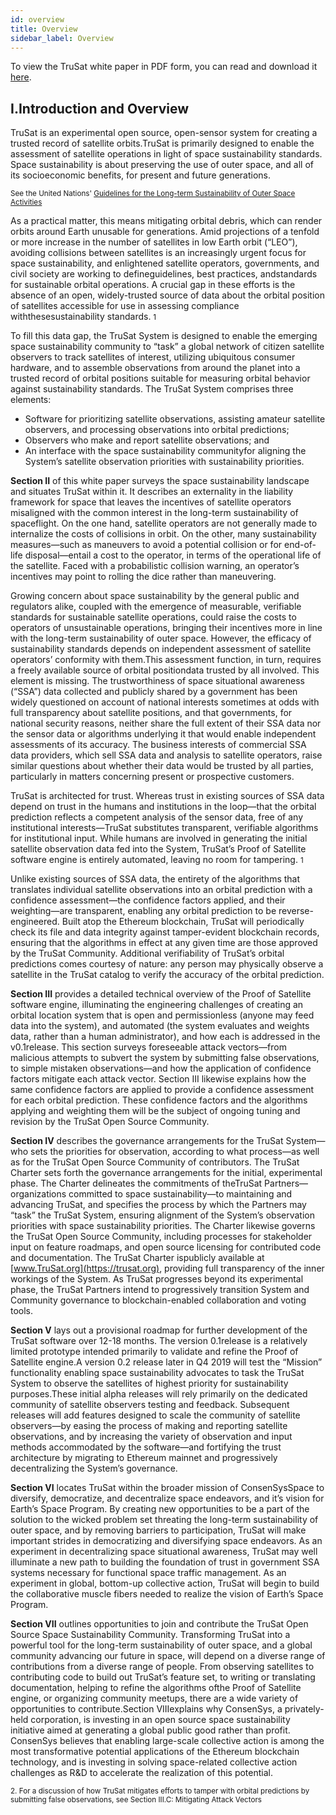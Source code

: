 ```yaml
---
id: overview
title: Overview
sidebar_label: Overview
---
```


To view the TruSat white paper in PDF form, you can read and download it [here](https://trusat-assets.s3.amazonaws.com/TruSat+White+Paper_v3.0.pdf).

## I.Introduction and Overview

TruSat is an experimental open source, open-sensor system for creating a trusted record of satellite orbits.TruSat is primarily designed to enable the assessment of satellite operations in light of space sustainability standards. Space sustainability is about preserving the use of outer space, and all of its socioeconomic benefits, for present and future generations.

<small>See the United Nations' [Guidelines for the Long-term Sustainability of Outer Space Activities](https://www.unoosa.org/res/oosadoc/data/documents/2018/aac_1052018crp/aac_1052018crp_20_0_html/AC105_2018_CRP20E.pdf)</small>

As a practical matter, this means mitigating orbital debris, which can render orbits around Earth unusable for generations. Amid projections of a tenfold or more increase in the number of satellites in low Earth orbit (“LEO”), avoiding collisions between satellites is an increasingly urgent focus for space sustainability, and enlightened satellite operators, governments, and civil society are working to defineguidelines, best practices, andstandards for sustainable orbital operations. A crucial gap in these efforts is the absence of an open, widely-trusted source of data about the orbital position of satellites accessible for use in assessing compliance withthesesustainability standards. <small>1</small>

To fill this data gap, the TruSat System is designed to enable the emerging space sustainability community to “task” a global network of citizen satellite observers to track satellites of interest, utilizing ubiquitous consumer hardware, and to assemble observations from around the planet into a trusted record of orbital positions suitable for measuring orbital behavior against sustainability standards. The TruSat System comprises three elements:

- Software for prioritizing satellite observations, assisting amateur satellite observers, and processing observations into orbital predictions;
- Observers who make and report satellite observations; and
- An interface with the space sustainability communityfor aligning the System’s satellite observation priorities with sustainability priorities.

**Section II** of this white paper surveys the space sustainability landscape and situates TruSat within it. It describes an externality in the liability framework for space that leaves the incentives of satellite operators misaligned with the common interest in the long-term sustainability of spaceflight. On the one hand, satellite operators are not generally made to internalize the costs of collisions in orbit. On the other, many sustainability measures—such as maneuvers to avoid a potential collision or for end-of-life disposal—entail a cost to the operator, in terms of the operational life of the satellite. Faced with a probabilistic collision warning, an operator’s incentives may point to rolling the dice rather than maneuvering.

Growing concern about space sustainability by the general public and regulators alike, coupled with the emergence of measurable, verifiable standards for sustainable satellite operations, could raise the costs to operators of unsustainable operations, bringing their incentives more in line with the long-term sustainability of outer space. However, the efficacy of sustainability standards depends on independent assessment of satellite operators’ conformity with them.This assessment function, in turn, requires a freely available source of orbital positiondata trusted by all involved. This element is missing. The trustworthiness of space situational awareness (“SSA”) data collected and publicly shared by a government has been widely questioned on account of national interests sometimes at odds with full transparency about satellite positions, and that governments, for national security reasons, neither share the full extent of their SSA data nor the sensor data or algorithms underlying it that would enable independent assessments of its accuracy. The business interests of commercial SSA data providers, which sell SSA data and analysis to satellite operators, raise similar questions about whether their data would be trusted by all parties, particularly in matters concerning present or prospective customers.

TruSat is architected for trust. Whereas trust in existing sources of SSA data depend on trust in the humans and institutions in the loop—that the orbital prediction reflects a competent analysis of the sensor data, free of any institutional interests—TruSat substitutes transparent, verifiable algorithms for institutional input. While humans are involved in generating the initial satellite observation data fed into the System, TruSat’s Proof of Satellite software engine is entirely automated, leaving no room for tampering. <small>1</small>

Unlike existing sources of SSA data, the entirety of the algorithms that translates individual satellite observations into an orbital prediction with a confidence assessment—the confidence factors applied, and their weighting—are transparent, enabling any orbital prediction to be reverse-engineered. Built atop the Ethereum blockchain, TruSat will periodically check its file and data integrity against tamper-evident blockchain records, ensuring that the algorithms in effect at any given time are those approved by the TruSat Community. Additional verifiability of TruSat’s orbital predictions comes courtesy of nature: any person may physically observe a satellite in the TruSat catalog to verify the accuracy of the orbital prediction.

**Section III** provides a detailed technical overview of the Proof of Satellite software engine, illuminating the engineering challenges of creating an orbital location system that is open and permissionless (anyone may feed data into the system), and automated (the system evaluates and weights data, rather than a human administrator), and how each is addressed in the v0.1release. This section surveys foreseeable attack vectors—from malicious attempts to subvert the system by submitting false observations, to simple mistaken observations—and how the application of confidence factors mitigate each attack vector. Section III likewise explains how the same confidence factors are applied to provide a confidence assessment for each orbital prediction. These confidence factors and the algorithms applying and weighting them will be the subject of ongoing tuning and revision by the TruSat Open Source Community.

**Section IV** describes the governance arrangements for the TruSat System—who sets the priorities for observation, according to what process—as well as for the TruSat Open Source Community of contributors. The TruSat Charter sets forth the governance arrangements for the initial, experimental phase. The Charter delineates the commitments of theTruSat Partners—organizations committed to space sustainability—to maintaining and advancing TruSat, and specifies the process by which the Partners may “task” the TruSat System, ensuring alignment of the System’s observation priorities with space sustainability priorities. The Charter likewise governs the TruSat Open Source Community, including processes for stakeholder input on feature roadmaps, and open source licensing for contributed code and documentation. The TruSat Charter ispublicly available at [www.TruSat.org](https://trusat.org), providing full transparency of the inner workings of the System. As TruSat progresses beyond its experimental phase, the TruSat Partners intend to progressively transition System and Community governance to blockchain-enabled collaboration and voting tools.

**Section V** lays out a provisional roadmap for further development of the TruSat software over 12-18 months. The version 0.1release is a relatively limited prototype intended primarily to validate and refine the Proof of Satellite engine.A version 0.2 release later in Q4 2019 will test the “Mission” functionality enabling space sustainability advocates to task the TruSat System to observe the satellites of highest priority for sustainability purposes.These initial alpha releases will rely primarily on the dedicated community of satellite observers testing and feedback. Subsequent releases will add features designed to scale the community of satellite observers—by easing the process of making and reporting satellite observations, and by increasing the variety of observation and input methods accommodated by the software—and fortifying the trust architecture by migrating to Ethereum mainnet and progressively decentralizing the System’s governance.

**Section VI** locates TruSat within the broader mission of ConsenSysSpace to diversify, democratize, and decentralize space endeavors, and it’s vision for Earth’s Space Program. By creating new opportunities to be a part of the solution to the wicked problem set threating the long-term sustainability of outer space, and by removing barriers to participation, TruSat will make important strides in democratizing and diversifying space endeavors. As an experiment in decentralizing space situational awareness, TruSat may well illuminate a new path to building the foundation of trust in government SSA systems necessary for functional space traffic management. As an experiment in global, bottom-up collective action, TruSat will begin to build the collaborative muscle fibers needed to realize the vision of Earth’s Space Program.

**Section VII** outlines opportunities to join and contribute the TruSat Open Source Space Sustainability Community. Transforming TruSat into a powerful tool for the long-term sustainability of outer space, and a global community advancing our future in space, will depend on a diverse range of contributions from a diverse range of people. From observing satellites to contributing code to build out TruSat’s feature set, to writing or translating documentation, helping to refine the algorithms ofthe Proof of Satellite engine, or organizing community meetups, there are a wide variety of opportunities to contribute.Section VIIIexplains why ConsenSys, a privately-held corporation, is investing in an open source space sustainability initiative aimed at generating a global public good rather than profit. ConsenSys believes that enabling large-scale collective action is among the most transformative potential applications of the Ethereum blockchain technology, and is investing in solving space-related collective action challenges as R&D to accelerate the realization of this potential.

<small>2. For a discussion of how TruSat mitigates efforts to tamper with orbital predictions by submitting false observations, see Section III.C: Mitigating Attack Vectors</small>